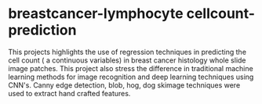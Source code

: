 # breastcancer-lymphocyte cellcount-prediction


This projects highlights the use of regression techniques in predicting the cell count ( a continuous variables) in breast cancer histology whole slide image patches.  This project also stress the difference in traditional machine learning methods for image recognition and deep learning techniques using CNN's.  Canny edge detection, blob, hog, dog skimage techniques were used to extract hand crafted features.

